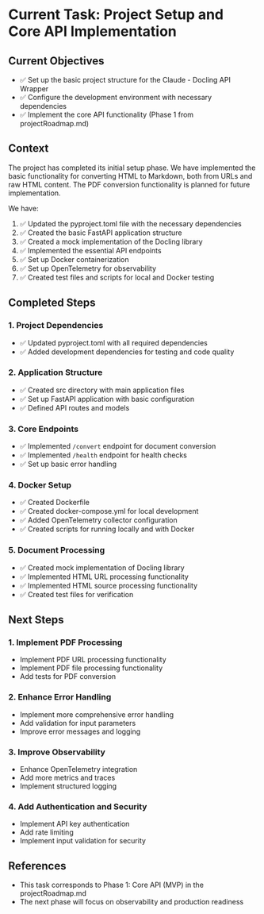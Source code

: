 # Current Task: Project Setup and Core API Implementation

## Current Objectives
- ✅ Set up the basic project structure for the Claude - Docling API Wrapper
- ✅ Configure the development environment with necessary dependencies
- ✅ Implement the core API functionality (Phase 1 from projectRoadmap.md)

## Context
The project has completed its initial setup phase. We have implemented the basic functionality for converting HTML to Markdown, both from URLs and raw HTML content. The PDF conversion functionality is planned for future implementation.

We have:
1. ✅ Updated the pyproject.toml file with the necessary dependencies
2. ✅ Created the basic FastAPI application structure
3. ✅ Created a mock implementation of the Docling library
4. ✅ Implemented the essential API endpoints
5. ✅ Set up Docker containerization
6. ✅ Set up OpenTelemetry for observability
7. ✅ Created test files and scripts for local and Docker testing

## Completed Steps

### 1. Project Dependencies
- ✅ Updated pyproject.toml with all required dependencies
- ✅ Added development dependencies for testing and code quality

### 2. Application Structure
- ✅ Created src directory with main application files
- ✅ Set up FastAPI application with basic configuration
- ✅ Defined API routes and models

### 3. Core Endpoints
- ✅ Implemented `/convert` endpoint for document conversion
- ✅ Implemented `/health` endpoint for health checks
- ✅ Set up basic error handling

### 4. Docker Setup
- ✅ Created Dockerfile
- ✅ Created docker-compose.yml for local development
- ✅ Added OpenTelemetry collector configuration
- ✅ Created scripts for running locally and with Docker

### 5. Document Processing
- ✅ Created mock implementation of Docling library
- ✅ Implemented HTML URL processing functionality
- ✅ Implemented HTML source processing functionality
- ✅ Created test files for verification

## Next Steps

### 1. Implement PDF Processing
- Implement PDF URL processing functionality
- Implement PDF file processing functionality
- Add tests for PDF conversion

### 2. Enhance Error Handling
- Implement more comprehensive error handling
- Add validation for input parameters
- Improve error messages and logging

### 3. Improve Observability
- Enhance OpenTelemetry integration
- Add more metrics and traces
- Implement structured logging

### 4. Add Authentication and Security
- Implement API key authentication
- Add rate limiting
- Implement input validation for security

## References
- This task corresponds to Phase 1: Core API (MVP) in the projectRoadmap.md
- The next phase will focus on observability and production readiness
